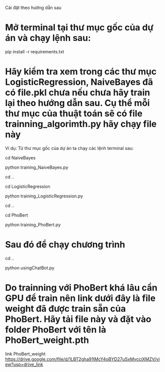 Cài đặt theo hướng dẫn sau

# Mở terminal tại thư mục gốc của dự án và chạy lệnh sau:

pip install -r requirements.txt

# Hãy kiểm tra xem trong các thư mục LogisticRegression, NaiveBayes đã có file.pkl chưa nếu chưa hãy train lại theo hướng dẫn sau. Cụ thể mỗi thư mục của thuật toán sẽ có file trainning_algorimth.py hãy chạy file này

Ví dụ: Từ thư mục gốc của dự án ta chạy các lệnh terminal sau:

cd NaiveBayes

python training_NaiveBayes.py

cd ..

cd LogisticRegression

python training_LogisticRegression.py

cd ..

cd PhoBert

python training_PhoBert.py

# Sau đó để chạy chương trình

cd ..

python usingChatBot.py

# Do trainning với PhoBert khá lâu cần GPU để train nên link dưới đây là file weight đã được train sẵn của PhoBert. Hãy tải file này và đặt vào folder PhoBert với tên là PhoBert_weight.pth

link PhoBert_weight https://drive.google.com/file/d/1LBT2gha91lMcY4oBYD27uSxMyccjXMZV/view?usp=drive_link
